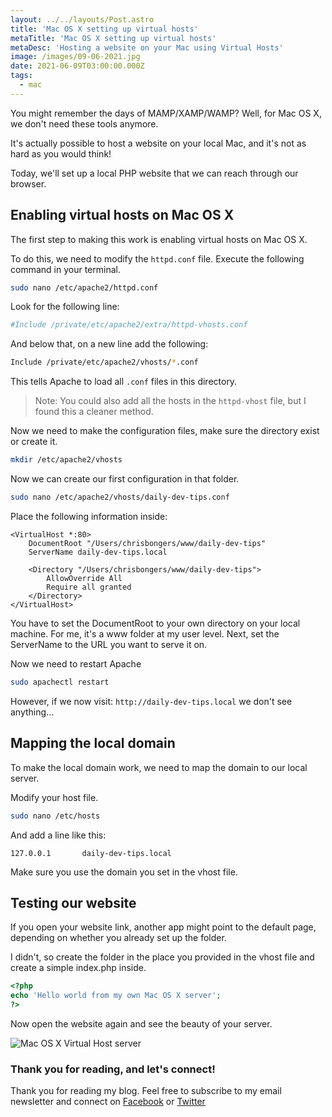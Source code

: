 ```yaml
---
layout: ../../layouts/Post.astro
title: 'Mac OS X setting up virtual hosts'
metaTitle: 'Mac OS X setting up virtual hosts'
metaDesc: 'Hosting a website on your Mac using Virtual Hosts'
image: /images/09-06-2021.jpg
date: 2021-06-09T03:00:00.000Z
tags:
  - mac
---
```


You might remember the days of MAMP/XAMP/WAMP? Well, for Mac OS X, we don't need these tools anymore.

It's actually possible to host a website on your local Mac, and it's not as hard as you would think!

Today, we'll set up a local PHP website that we can reach through our browser.

## Enabling virtual hosts on Mac OS X

The first step to making this work is enabling virtual hosts on Mac OS X.

To do this, we need to modify the `httpd.conf` file. Execute the following command in your terminal.

```bash
sudo nano /etc/apache2/httpd.conf
```

Look for the following line:

```bash
#Include /private/etc/apache2/extra/httpd-vhosts.conf
```

And below that, on a new line add the following:

```bash
Include /private/etc/apache2/vhosts/*.conf
```

This tells Apache to load all `.conf` files in this directory.

> Note: You could also add all the hosts in the `httpd-vhost` file, but I found this a cleaner method.

Now we need to make the configuration files, make sure the directory exist or create it.

```bash
mkdir /etc/apache2/vhosts
```

Now we can create our first configuration in that folder.

```bash
sudo nano /etc/apache2/vhosts/daily-dev-tips.conf
```

Place the following information inside:

```apacheconf
<VirtualHost *:80>
    DocumentRoot "/Users/chrisbongers/www/daily-dev-tips"
    ServerName daily-dev-tips.local

    <Directory "/Users/chrisbongers/www/daily-dev-tips">
        AllowOverride All
        Require all granted
    </Directory>
</VirtualHost>
```

You have to set the DocumentRoot to your own directory on your local machine. For me, it's a www folder at my user level.
Next, set the ServerName to the URL you want to serve it on.

Now we need to restart Apache

```bash
sudo apachectl restart
```

However, if we now visit: `http://daily-dev-tips.local` we don't see anything...

## Mapping the local domain

To make the local domain work, we need to map the domain to our local server.

Modify your host file.

```bash
sudo nano /etc/hosts
```

And add a line like this:

```text
127.0.0.1       daily-dev-tips.local
```

Make sure you use the domain you set in the vhost file.

## Testing our website

If you open your website link, another app might point to the default page, depending on whether you already set up the folder.

I didn't, so create the folder in the place you provided in the vhost file and create a simple index.php inside.

```php
<?php
echo 'Hello world from my own Mac OS X server';
?>
```

Now open the website again and see the beauty of your server.

![Mac OS X Virtual Host server](https://cdn.hashnode.com/res/hashnode/image/upload/v1622892784431/zqB_N0Csw.png)

### Thank you for reading, and let's connect!

Thank you for reading my blog. Feel free to subscribe to my email newsletter and connect on [Facebook](https://www.facebook.com/DailyDevTipsBlog) or [Twitter](https://twitter.com/DailyDevTips1)

